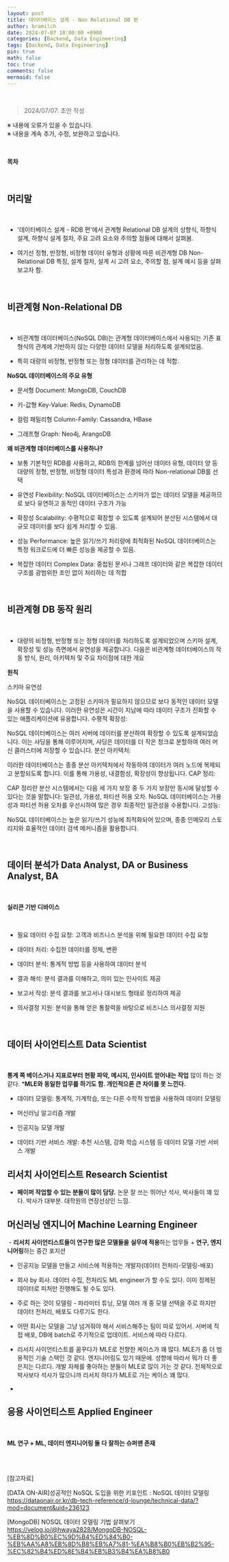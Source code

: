 ```yaml
---
layout: post
title: 데이터베이스 설계 - Non Relational DB 편
author: bramilch
date: 2024-07-07 18:00:00 +0900
categories: [Backend, Data Engineering]
tags: [Backend, Data Engineering]
pin: true
math: false
toc: true
comments: false
mermaid: false
---
```


<br>

> 2024/07/07: 초안 작성  
 
※ 내용에 오류가 있을 수 있습니다.  
※ 내용을 계속 추가, 수정, 보완하고 있습니다.  

<br>

**목차**




<br>

## 머리말

<br>

- '데이터베이스 설계 - RDB 편'에서 관계형 Relational DB 설계의 상향식, 하향식 설계, 하향식 설계 절차, 주요 고려 요소와 주의할 점들에 대해서 살펴봄.

- 여기선 정형, 반정형, 비정형 데이터 유형과 상황에 따른 비관계형 DB Non-Relational DB 특징, 설계 절차, 설계 시 고려 요소, 주의할 점, 설계 예시 등을 살펴보고자 함.

<br>

## 비관계형 Non-Relational DB

<br>

- 비관계형 데이터베이스(NoSQL DB)는 관계형 데이터베이스에서 사용되는 기존 표 형식의 관계에 기반하지 않는 다양한 데이터 모델을 처리하도록 설계되었음. 

- 특히 대량의 비정형, 반정형 또는 정형 데이터를 관리하는 데 적합. 

**NoSQL 데이터베이스의 주요 유형**


- 문서형 Document: MongoDB, CouchDB

- 키-값형 Key-Value: Redis, DynamoDB

- 컬럼 패밀리형 Column-Family: Cassandra, HBase

- 그래프형 Graph: Neo4j, ArangoDB

**왜 비관계형 데이터베이스를 사용하나?**

- 보통 기본적인 RDB를 사용하고, RDB의 한계를 넘어선 데이터 유형, 데이터 양 등 대량의 정형, 반정형, 비정형 데이터 특성과 환경에 따라 Non-relational DB를 선택

- 유연성 Flexibility: NoSQL 데이터베이스는 스키마가 없는 데이터 모델을 제공하므로 보다 유연하고 동적인 데이터 구조가 가능

- 확장성 Scalability: 수평적으로 확장할 수 있도록 설계되어 분산된 시스템에서 대규모 데이터를 보다 쉽게 처리할 수 있음.

- 성능 Performance: 높은 읽기/쓰기 처리량에 최적화된 NoSQL 데이터베이스는 특정 워크로드에 더 빠른 성능을 제공할 수 있음.

- 복잡한 데이터 Complex Data: 중첩된 문서나 그래프 데이터와 같은 복잡한 데이터 구조를 광범위한 조인 없이 처리하는 데 적합

<br>

## 비관계형 DB 동작 원리

<br>

- 대량의 비정형, 반정형 또는 정형 데이터를 처리하도록 설계되었으며 스키마 설계, 확장성 및 성능 측면에서 유연성을 제공합니다. 다음은 비관계형 데이터베이스의 작동 방식, 원리, 아키텍처 및 주요 차이점에 대한 개요

**원칙**

스키마 유연성

NoSQL 데이터베이스는 고정된 스키마가 필요하지 않으므로 보다 동적인 데이터 모델을 사용할 수 있습니다. 이러한 유연성은 시간이 지남에 따라 데이터 구조가 진화할 수 있는 애플리케이션에 유용합니다.
수평적 확장성:

NoSQL 데이터베이스는 여러 서버에 데이터를 분산하여 확장할 수 있도록 설계되었습니다. 이는 샤딩을 통해 이루어지며, 샤딩은 데이터를 더 작은 청크로 분할하여 여러 머신 클러스터에 저장할 수 있습니다.
분산 아키텍처:

이러한 데이터베이스는 종종 분산 아키텍처에서 작동하여 데이터가 여러 노드에 복제되고 분할되도록 합니다. 이를 통해 가용성, 내결함성, 확장성이 향상됩니다.
CAP 정리:

CAP 정리란 분산 시스템에서는 다음 세 가지 보장 중 두 가지 보장만 동시에 달성할 수 있다는 것을 말합니다: 일관성, 가용성, 파티션 허용 오차. NoSQL 데이터베이스는 가용성과 파티션 허용 오차를 우선시하여 많은 경우 최종적인 일관성을 수용합니다.
고성능:

NoSQL 데이터베이스는 높은 읽기/쓰기 성능에 최적화되어 있으며, 종종 인메모리 스토리지와 효율적인 데이터 검색 메커니즘을 활용합니다.

<br>

## 데이터 분석가 Data Analyst, DA or Business Analyst, BA

<br>

**실리콘 기반 디바이스**

<br>

- 필요 데이터 수집 요청: 고객과 비즈니스 분석을 위해 필요한 데이터 수집 요청

- 데이터 처리: 수집한 데이터를 정제, 변환

- 데이터 분석: 통계적 방법 등을 사용하여 데이터 분석

- 결과 해석: 분석 결과를 이해하고, 의미 있는 인사이트 제공

- 보고서 작성: 분석 결과를 보고서나 대시보드 형태로 정리하여 제공

- 의사결정 지원: 분석을 통해 얻은 통찰력을 바탕으로 비즈니스 의사결정 지원

<br>

## 데이터 사이언티스트 Data Scientist

<br>

**통계 쪽 베이스거나 지표로부터 현황 파악, 메시지, 인사이트 얻어내는 작업** 많이 하는 것 같다. ***MLE와 동일한 업무를 하기도 함. 개인적으론 큰 차이를 못 느낀다.**

- 데이터 모델링: 통계적, 기계학습, 또는 다른 수학적 방법을 사용하여 데이터 모델링

- 머신러닝 알고리즘 개발

- 인공지능 모델 개발

- 데이터 기반 서비스 개발: 추천 시스템, 강화 학습 시스템 등 데이터 모델 기반 서비스 개발

## 리서치 사이언티스트 Research Scientist

- **페이퍼 작업할 수 있는 분들이 많이 담당.** 논문 잘 쓰는 뛰어난 석사, 박사들이 꽤 있다. 박사가 대부분. 대학원의 연장선상인 느낌.

## 머신러닝 엔지니어 Machine Learning Engineer

 - **리서치 사이언티스트들이 연구한 많은 모델들을** **실무에 적용**하는 업무들 + **연구, 엔지니어링**하는 중간 포지션
 
- 인공지능 모델을 만들고 서비스에 적용하는 개발자(데이터 전처리-모델링-배포)

- 회사 by 회사. 데이터 수집, 전처리도 ML engineer가 할 수도 있다. 이미 정제된 데이터로 피처만 진행해도 될 수도 있다.

- 주로 하는 것이 모델링 - 파라미터 튜닝, 모델 여러 개 중 모델 선택을 주로 하지만 데이터 전처리, 배포도 다루기도 한다.

- 어떤 회사는 모델을 그냥 넘겨줘야 해서 서비스해주는 팀이 따로 있어서. 서버에 직접 배포, DB에 batch로 주기적으로 업데이트. 서비스에 따라 다르다.

- 리서치 사이언티스트를 꿈꾸다가 MLE로 전향한 케이스가 꽤 많다. MLE가 좀 더 범용적인 기술 스택인 것 같다. 엔지니어링도 있기 때문에. 성향에 따라서 뭐가 더 좋은지는 다르다. 개발 자체를 좋아하는 분들이 MLE로 많이 가는 것 같다. 전체적으로 박사보다 석사가 많으니까 리서치 하다가 MLE로 가는 케이스 꽤 많다.
- 
## 응용 사이언티스트 Applied Engineer

<br>

**ML 연구 + ML, 데이터 엔지니어링 둘 다 잘하는 슈퍼맨 존재**

<br>
<br>

[참고자료]

[DATA ON-AIR]성공적인 NoSQL 도입을 위한 키포인트 : NoSQL 데이터 모델링    
<https://dataonair.or.kr/db-tech-reference/d-lounge/technical-data/?mod=document&uid=236123>

[MongoDB] NOSQL 데이터 모델링 기법 살펴보기  
<https://velog.io/@hwaya2828/MongoDB-NOSQL-%EB%8D%B0%EC%9D%B4%ED%84%B0-%EB%AA%A8%EB%8D%B8%EB%A7%81-%EA%B8%B0%EB%B2%95-%EC%82%B4%ED%8E%B4%EB%B3%B4%EA%B8%B0>
